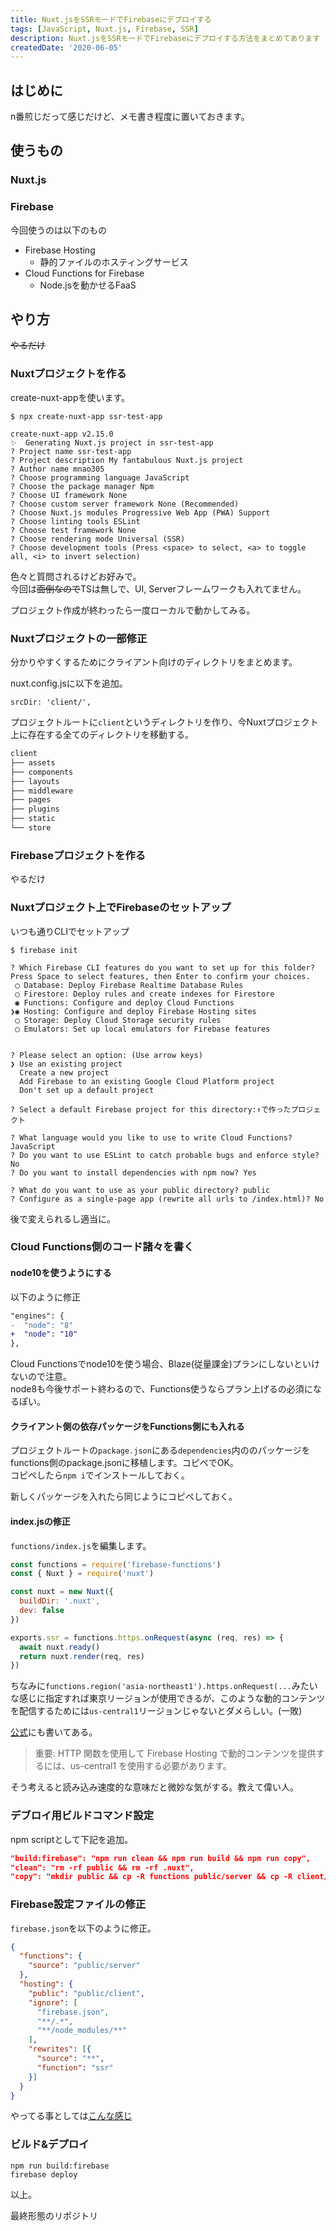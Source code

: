 ```yaml
---
title: Nuxt.jsをSSRモードでFirebaseにデプロイする
tags: [JavaScript, Nuxt.js, Firebase, SSR]
description: Nuxt.jsをSSRモードでFirebaseにデプロイする方法をまとめてあります
createdDate: '2020-06-05'
---
```


## はじめに

n番煎じだって感じだけど、メモ書き程度に置いておきます。

## 使うもの

### Nuxt.js

<link-card title="Nuxt.js - ユニバーサル Vue.js アプリケーション" text="Nuxt.js はサーバーサイドレンダリングやコード分割、ホットリローディング、静的ファイル生成などを備えた Vue.js アプリケーションを構築するためのミニマルなフレームワークです！" link-url="https://ja.nuxtjs.org/" img-src="/link_img/0665768dfb836149ee5e986f237cd2d446705da0.png"></link-card>

### Firebase

<link-card title="Firebase" text="Firebase is Google’s mobile platform that helps you quickly develop high-quality apps and grow your business." link-url="https://firebase.google.com/" img-src="/link_img/0cce500ce158ea0cf27becc2ddd23c2bc4757963.png"></link-card>

今回使うのは以下のもの

- Firebase Hosting
  - 静的ファイルのホスティングサービス
- Cloud Functions for Firebase
  - Node.jsを動かせるFaaS

## やり方

~~やるだけ~~

### Nuxtプロジェクトを作る

create-nuxt-appを使います。

<link-card title="nuxt/create-nuxt-app" text="Create Nuxt.js App in seconds. Contribute to nuxt/create-nuxt-app development by creating an account on GitHub." link-url="https://github.com/nuxt/create-nuxt-app" img-src="/link_img/3d28664d76ea49439ce2d90b96b8f5717f56a4e0.png"></link-card>

```shell
$ npx create-nuxt-app ssr-test-app

create-nuxt-app v2.15.0
✨  Generating Nuxt.js project in ssr-test-app
? Project name ssr-test-app
? Project description My fantabulous Nuxt.js project
? Author name mnao305
? Choose programming language JavaScript
? Choose the package manager Npm
? Choose UI framework None
? Choose custom server framework None (Recommended)
? Choose Nuxt.js modules Progressive Web App (PWA) Support
? Choose linting tools ESLint
? Choose test framework None
? Choose rendering mode Universal (SSR)
? Choose development tools (Press <space> to select, <a> to toggle all, <i> to invert selection)
```

色々と質問されるけどお好みで。  
今回は~~面倒なので~~TSは無しで、UI, Serverフレームワークも入れてません。

プロジェクト作成が終わったら一度ローカルで動かしてみる。

### Nuxtプロジェクトの一部修正

分かりやすくするためにクライアント向けのディレクトリをまとめます。

nuxt.config.jsに以下を追加。

```text
srcDir: 'client/',
```

プロジェクトルートに`client`というディレクトリを作り、今Nuxtプロジェクト上に存在する全てのディレクトリを移動する。

```sh
client
├── assets
├── components
├── layouts
├── middleware
├── pages
├── plugins
├── static
└── store
```

### Firebaseプロジェクトを作る

やるだけ

### Nuxtプロジェクト上でFirebaseのセットアップ

いつも通りCLIでセットアップ

```shell
$ firebase init

? Which Firebase CLI features do you want to set up for this folder? Press Space to select features, then Enter to confirm your choices.
 ◯ Database: Deploy Firebase Realtime Database Rules
 ◯ Firestore: Deploy rules and create indexes for Firestore
 ◉ Functions: Configure and deploy Cloud Functions
❯◉ Hosting: Configure and deploy Firebase Hosting sites
 ◯ Storage: Deploy Cloud Storage security rules
 ◯ Emulators: Set up local emulators for Firebase features


? Please select an option: (Use arrow keys)
❯ Use an existing project
  Create a new project
  Add Firebase to an existing Google Cloud Platform project
  Don't set up a default project

? Select a default Firebase project for this directory:↑で作ったプロジェクト

? What language would you like to use to write Cloud Functions? JavaScript
? Do you want to use ESLint to catch probable bugs and enforce style? No
? Do you want to install dependencies with npm now? Yes

? What do you want to use as your public directory? public
? Configure as a single-page app (rewrite all urls to /index.html)? No
```

後で変えられるし適当に。

### Cloud Functions側のコード諸々を書く

#### node10を使うようにする

以下のように修正

```diff
"engines": {
-  "node": "8"
+  "node": "10"
},
```

Cloud Functionsでnode10を使う場合、Blaze(従量課金)プランにしないといけないので注意。  
node8も今後サポート終わるので、Functions使うならプラン上げるの必須になるぽい。

#### クライアント側の依存パッケージをFunctions側にも入れる

プロジェクトルートの`package.json`にある`dependencies`内ののパッケージをfunctions側のpackage.jsonに移植します。コピペでOK。  
コピペしたら`npm i`でインストールしておく。

新しくパッケージを入れたら同じようにコピペしておく。

#### index.jsの修正

`functions/index.js`を編集します。

```javascript
const functions = require('firebase-functions')
const { Nuxt } = require('nuxt')

const nuxt = new Nuxt({
  buildDir: '.nuxt',
  dev: false
})

exports.ssr = functions.https.onRequest(async (req, res) => {
  await nuxt.ready()
  return nuxt.render(req, res)
})
```

ちなみに`functions.region('asia-northeast1').https.onRequest(...`みたいな感じに指定すれば東京リージョンが使用できるが、このような動的コンテンツを配信するためには`us-central1`リージョンじゃないとダメらしい。(一敗)

[公式](https://firebase.google.com/docs/functions/locations?hl=ja#http_and_client-callable_functions)にも書いてある。

> 重要: HTTP 関数を使用して Firebase Hosting で動的コンテンツを提供するには、us-central1 を使用する必要があります。

そう考えると読み込み速度的な意味だと微妙な気がする。教えて偉い人。

### デブロイ用ビルドコマンド設定

npm scriptとして下記を追加。

```json
"build:firebase": "npm run clean && npm run build && npm run copy",
"clean": "rm -rf public && rm -rf .nuxt",
"copy": "mkdir public && cp -R functions public/server && cp -R client/static public/client && cp -R .nuxt public/server && cp -R public/server/.nuxt/dist/client public/client/assets
```

### Firebase設定ファイルの修正

`firebase.json`を以下のように修正。

```json
{
  "functions": {
    "source": "public/server"
  },
  "hosting": {
    "public": "public/client",
    "ignore": [
      "firebase.json",
      "**/.*",
      "**/node_modules/**"
    ],
    "rewrites": [{
      "source": "**",
      "function": "ssr"
    }]
  }
}
```

やってる事としては[こんな感じ](https://firebase.google.com/docs/hosting/functions?hl=ja#direct_requests_to_function)

### ビルド&デプロイ

```shell
npm run build:firebase
firebase deploy
```

以上。

最終形態のリポジトリ

<link-card title="mnao305/nuxt-ssr-test-app" text="Deploying Nuxt.js to Firebase in SSR mode. Contribute to mnao305/nuxt-ssr-test-app development by creating an account on GitHub." link-url="https://github.com/mnao305/nuxt-ssr-test-app" img-src="/link_img/ab3abdd2c08124837cb27f46b8909886f24e490c.png"></link-card>
